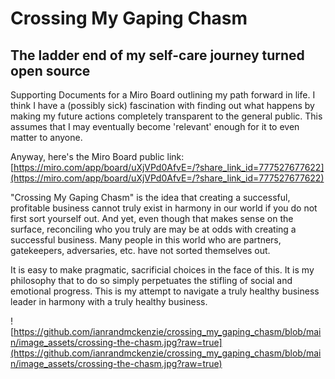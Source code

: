 # Crossing My Gaping Chasm

## The ladder end of my self-care journey turned open source

Supporting Documents for a Miro Board outlining my path forward in life. I think I have a (possibly sick) fascination with finding out what happens by making my future actions completely transparent to the general public. This assumes that I may eventually become 'relevant' enough for it to even matter to anyone.

Anyway, here's the Miro Board public link:
[https://miro.com/app/board/uXjVPd0AfvE=/?share_link_id=777527677622](https://miro.com/app/board/uXjVPd0AfvE=/?share_link_id=777527677622)

"Crossing My Gaping Chasm" is the idea that creating a successful, profitable business cannot truly exist in harmony in our world if you do not first sort yourself out. And yet, even though that makes sense on the surface, reconciling who you truly are may be at odds with creating a successful business. Many people in this world who are partners, gatekeepers, adversaries, etc. have not sorted themselves out.

It is easy to make pragmatic, sacrificial choices in the face of this. It is my philosophy that to do so simply perpetuates the stifling of social and emotional progress. This is my attempt to navigate a truly healthy business leader in harmony with a truly healthy business.

![https://github.com/ianrandmckenzie/crossing_my_gaping_chasm/blob/main/image_assets/crossing-the-chasm.jpg?raw=true](https://github.com/ianrandmckenzie/crossing_my_gaping_chasm/blob/main/image_assets/crossing-the-chasm.jpg?raw=true)
